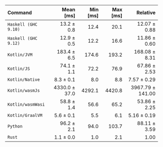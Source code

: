 | Command | Mean [ms] | Min [ms] | Max [ms] | Relative |
|:---|---:|---:|---:|---:|
| `Haskell (GHC 9.10)` | 13.2 ± 0.8 | 12.4 | 20.1 | 12.07 ± 0.88 |
| `Haskell (GHC 9.12)` | 12.9 ± 0.5 | 12.2 | 16.6 | 11.86 ± 0.60 |
| `Kotlin/JVM` | 183.4 ± 6.5 | 174.6 | 193.2 | 168.08 ± 8.31 |
| `Kotlin/JS` | 74.1 ± 1.1 | 72.2 | 76.9 | 67.86 ± 2.53 |
| `Kotlin/Native` | 8.3 ± 0.1 | 8.0 | 8.8 | 7.57 ± 0.29 |
| `Kotlin/wasmJs` | 4330.0 ± 37.0 | 4292.1 | 4420.8 | 3967.79 ± 141.00 |
| `Kotlin/wasmWasi` | 58.8 ± 1.4 | 56.6 | 65.2 | 53.86 ± 2.25 |
| `Kotlin/GraalVM` | 5.6 ± 0.1 | 5.5 | 6.1 | 5.16 ± 0.19 |
| `Python` | 96.2 ± 2.1 | 94.0 | 103.7 | 88.11 ± 3.59 |
| `Rust` | 1.1 ± 0.0 | 1.0 | 2.1 | 1.00 |
